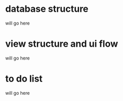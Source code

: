 # database structure

will go here

# view structure and ui flow

will go here

# to do list

will go here

